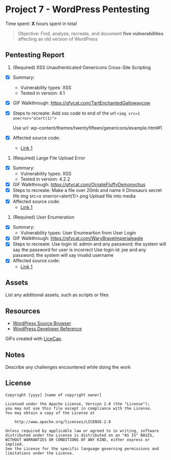 # Project 7 - WordPress Pentesting

Time spent: **X** hours spent in total

> Objective: Find, analyze, recreate, and document **five vulnerabilities** affecting an old version of WordPress

## Pentesting Report

1. (Required) XSS Unauthenticated Genericons Cross-Site Scripting
  - [x] Summary: 
    - Vulnerability types: XSS
    - Tested in version: 4.1
  - [x] GIF Walkthrough: https://gfycat.com/TartEnchantedGallowaycow
  - [x] Steps to recreate: 
        Add xss code to end of the url
        ```
        <img src=1 onerror="alert(1)">
        ``` 
        
      
       Use url: wp-content/themes/twentyfifteen/genericons/example.html#1
  - [x] Affected source code:
    - [Link 1](https://core.trac.wordpress.org/browser/tags/version/src/source_file.php)
1. (Required) Large File Upload Error
  - [x] Summary: 
    - Vulnerability types: XSS
    - Tested in version: 4.2.2
  - [x] GIF Walkthrough: https://gfycat.com/OrnateFluffyDeinonychus
  - [x] Steps to recreate: 
        Make a file over 20mb and name it Dinosaurs secret life img src=x onerror=alert(1)>.png
        Upload file into media
  - [x] Affected source code:
    - [Link 1](https://sumofpwn.nl/advisory/2016/wordpress_audio_playlist_functionality_is_affected_by_cross_site_scripting.html)
1. (Required) User Enumeration
  - [x] Summary: 
    - Vulnerability types: User Enumeartion from User Login
  - [x] GIF Walkthrough: https://gfycat.com/WaryBraveImperialeagle
  - [x] Steps to recreate: 
        Use login id: admin and any password; the system will say the password for user is incorrect
        Use login id: joe and any password; the system will say invalid username
  - [x] Affected source code:
    - [Link 1](https://www.exploit-db.com/exploits/41497/)

## Assets

List any additional assets, such as scripts or files

## Resources

- [WordPress Source Browser](https://core.trac.wordpress.org/browser/)
- [WordPress Developer Reference](https://developer.wordpress.org/reference/)

GIFs created with [LiceCap](http://www.cockos.com/licecap/).

## Notes

Describe any challenges encountered while doing the work

## License

    Copyright [yyyy] [name of copyright owner]

    Licensed under the Apache License, Version 2.0 (the "License");
    you may not use this file except in compliance with the License.
    You may obtain a copy of the License at

        http://www.apache.org/licenses/LICENSE-2.0

    Unless required by applicable law or agreed to in writing, software
    distributed under the License is distributed on an "AS IS" BASIS,
    WITHOUT WARRANTIES OR CONDITIONS OF ANY KIND, either express or implied.
    See the License for the specific language governing permissions and
    limitations under the License.
